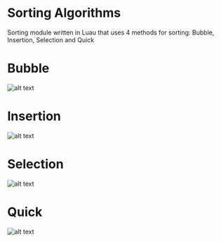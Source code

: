 # Sorting Algorithms
Sorting module written in Luau that uses 4 methods for sorting: Bubble, Insertion, Selection and Quick

# Bubble
![alt text](https://www.simplilearn.com/ice9/free_resources_article_thumb/Bubble-Sort-Algorithm-Soni/working-of-bubble-sort-algorithm2.png)

# Insertion
![alt text](https://he-s3.s3.amazonaws.com/media/uploads/46bfac9.png)

# Selection
![alt text](https://he-s3.s3.amazonaws.com/media/uploads/2888f5b.png)

# Quick
![alt text](https://www.geeksforgeeks.org/wp-content/uploads/gq/2014/01/QuickSort2.png)